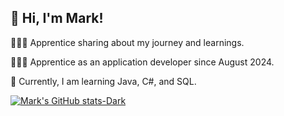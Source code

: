 ## 👋 Hi, I'm Mark!

👩🏻‍💻 Apprentice sharing about my journey and learnings.

👩🏻‍🎓 Apprentice as an application developer since August 2024.

💭 Currently, I am learning Java, C#, and SQL.

<!GitHub stats from https://github.com/anuraghazra/github-readme-stats -->
[![Mark's GitHub stats-Dark](https://github-readme-stats.vercel.app/api?username=xmark05&show_icons=true&theme=dark#gh-dark-mode-only)](https://github.com/anuraghazra/github-readme-stats#gh-dark-mode-only)
